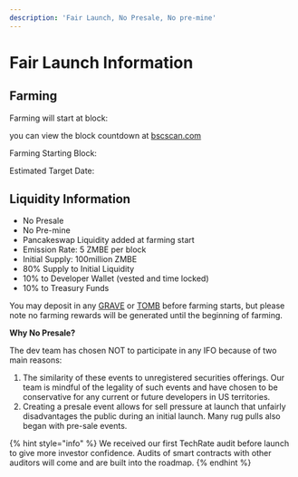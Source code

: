 ```yaml
---
description: 'Fair Launch, No Presale, No pre-mine'
---
```


# Fair Launch Information

## Farming

Farming will start at block: 

you can view the block countdown at [bscscan.com](http://bscscan.com)

Farming Starting Block:

Estimated Target Date:

## Liquidity Information

* No Presale 
* No Pre-mine
* Pancakeswap Liquidity added at farming start
* Emission Rate: 5 ZMBE per block
* Initial Supply: 100million ZMBE
* 80% Supply to Initial Liquidity
* 10% to Developer Wallet \(vested and time locked\) 
* 10% to Treasury Funds

You may deposit in any [GRAVE](main-features/graves/) or [TOMB](main-features/tombs.md) before farming starts, but please note no farming rewards will be generated until the beginning of farming.

**Why No Presale?**

The dev team has chosen NOT to participate in any IFO because of two main reasons: 

1. The similarity of these events to unregistered securities offerings. Our team is mindful of the legality of such events and have chosen to be conservative for any current or future developers in US territories. 
2. Creating a presale event allows for sell pressure at launch that unfairly disadvantages the public during an initial launch. Many rug pulls also began with pre-sale events.

{% hint style="info" %}
We received our first TechRate audit before launch to give more investor confidence. Audits of smart contracts with other auditors will come and are built into the roadmap.
{% endhint %}


